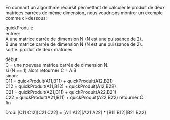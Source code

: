 En donnant un algorithme récursif permettant de calculer le produit de deux matrices carrées de même dimension, nous voudrions montrer un exemple comme ci-dessous:

quickProduit:   
entrée:     
        A une matrice carrée de dimension N (N est une puissance de 2).     
        B une matrice carrée de dimension N (N est une puissance de 2).     
sortie: produit de deux matrices. 

début:  
        C = une nouveau matrice carrée de dimension N.   
        si (N == 1) alors retourner C = A.B     
        sinon:       
        C11 = quickProduit(A11,B11) + quickProduit(A12,B21)  
        C12 = quickProduit(A11,B12) + quickProduit(A12,B22)         
        C21 = quickProduit(A21,B11) + quickProduit(A22,B21)     
        C22 = quickProduit(A21,B11) + quickProduit(A22,B22)
retourner C     
fin

D'où:
[C11 C12][C21 C22] = [A11 A12][A21 A22] * [B11 B12][B21 B22]